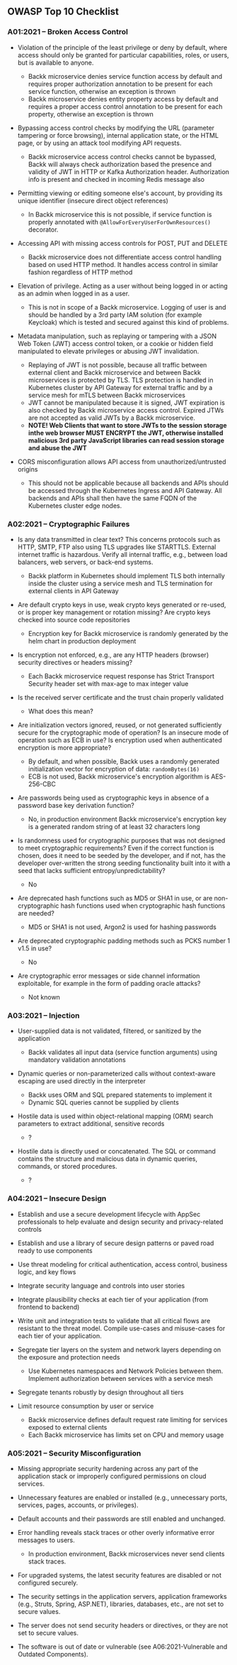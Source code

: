 ## OWASP Top 10 Checklist

### A01:2021 – Broken Access Control

 - Violation of the principle of the least privilege or deny by default, where access should only be granted for particular capabilities, roles, or users, but is available to anyone.
   - Backk microservice denies service function access by default and requires proper authorization annotation to be present for each service function, otherwise an exception is thrown
   - Backk microservice denies entity property access by default and requires a proper access control annotation to be present for each property, otherwise an exception is thrown

 - Bypassing access control checks by modifying the URL (parameter tampering or force browsing), internal application state, or the HTML page, or by using an attack tool modifying API requests.
   - Backk microservice access control checks cannot be bypassed, Backk will always check authorization based the presence and validity of JWT in HTTP or Kafka Authorization header. Authorization info is present and checked in incoming Redis message also

 - Permitting viewing or editing someone else's account, by providing its unique identifier (insecure direct object references)
   - In Backk microservice this is not possible, if service function is properly annotated with `@AllowForEveryUserForOwnResources()` decorator. 

 - Accessing API with missing access controls for POST, PUT and DELETE
   - Backk microservice does not differentiate access control handling based on used HTTP method. It handles access control in similar fashion regardless of HTTP method

 - Elevation of privilege. Acting as a user without being logged in or acting as an admin when logged in as a user.
   - This is not in scope of a Backk microservice. Logging of user is and should be handled by a 3rd party IAM solution (for example Keycloak) which is tested and secured against this kind of problems.

 - Metadata manipulation, such as replaying or tampering with a JSON Web Token (JWT) access control token, or a cookie or hidden field manipulated to elevate privileges or abusing JWT invalidation.
   - Replaying of JWT is not possible, because all traffic between external client and Backk microservice and between Backk microservices is protected by TLS. TLS protection is handled in Kubernetes cluster by API Gateway for external traffic and by a service mesh for mTLS between Backk microservices
   - JWT cannot be manipulated because it is signed, JWT expiration is also checked by Backk microservice access control. Expired JTWs are not accepted as valid JWTs by a Backk microservice.
   - **NOTE! Web Clients that want to store JWTs to the session storage inthe  web browser MUST ENCRYPT the JWT, otherwise installed malicious 3rd party JavaScript libraries can read session storage and abuse the JWT**
   
 - CORS misconfiguration allows API access from unauthorized/untrusted origins
   - This should not be applicable because all backends and APIs should be accessed through the Kubernetes Ingress and API Gateway. All backends and APIs shall then have the same FQDN of the Kubernetes cluster edge nodes.
   
### A02:2021 – Cryptographic Failures

 - Is any data transmitted in clear text? This concerns protocols such as HTTP, SMTP, FTP also using TLS upgrades like STARTTLS. External internet traffic is hazardous. Verify all internal traffic, e.g., between load balancers, web servers, or back-end systems.
   - Backk platform in Kubernetes should implement TLS both internally inside the cluster using a service mesh and TLS termination for external clients in API Gateway

 - Are default crypto keys in use, weak crypto keys generated or re-used, or is proper key management or rotation missing? Are crypto keys checked into source code repositories
   - Encryption key for Backk microservice is randomly generated by the helm chart in production deployment

 - Is encryption not enforced, e.g., are any HTTP headers (browser) security directives or headers missing?
   - Each Backk microservice request response has Strict Transport Security header set with max-age to max integer value

 - Is the received server certificate and the trust chain properly validated
   - What does this mean?

 - Are initialization vectors ignored, reused, or not generated sufficiently secure for the cryptographic mode of operation? Is an insecure mode of operation such as ECB in use? Is encryption used when authenticated encryption is more appropriate?
   - By default, and when possible, Backk uses a randomly generated initialization vector for encryption of data: `randomBytes(16)`
   - ECB is not used, Backk microservice's encryption algorithm is AES-256-CBC

 - Are passwords being used as cryptographic keys in absence of a password base key derivation function?
   - No, in production environment Backk microservice's encryption key is a generated random string of at least 32 characters long

 - Is randomness used for cryptographic purposes that was not designed to meet cryptographic requirements? Even if the correct function is chosen, does it need to be seeded by the developer, and if not, has the developer over-written the strong seeding functionality built into it with a seed that lacks sufficient entropy/unpredictability?
   - No

 - Are deprecated hash functions such as MD5 or SHA1 in use, or are non-cryptographic hash functions used when cryptographic hash functions are needed?
   - MD5 or SHA1 is not used, Argon2 is used for hashing passwords
 
 - Are deprecated cryptographic padding methods such as PCKS number 1 v1.5 in use?
   - No

 - Are cryptographic error messages or side channel information exploitable, for example in the form of padding oracle attacks?
   - Not known

### A03:2021 – Injection

 - User-supplied data is not validated, filtered, or sanitized by the application
   - Backk validates all input data (service function arguments) using mandatory validation annotations
   
 - Dynamic queries or non-parameterized calls without context-aware escaping are used directly in the interpreter
   - Backk uses ORM and SQL prepared statements to implement it
   - Dynamic SQL queries cannot be supplied by clients

 - Hostile data is used within object-relational mapping (ORM) search parameters to extract additional, sensitive records
   - ?

 - Hostile data is directly used or concatenated. The SQL or command contains the structure and malicious data in dynamic queries, commands, or stored procedures.
   - ?

### A04:2021 – Insecure Design

 - Establish and use a secure development lifecycle with AppSec professionals to help evaluate and design security and privacy-related controls

 - Establish and use a library of secure design patterns or paved road ready to use components

 - Use threat modeling for critical authentication, access control, business logic, and key flows

 - Integrate security language and controls into user stories

 - Integrate plausibility checks at each tier of your application (from frontend to backend)

 - Write unit and integration tests to validate that all critical flows are resistant to the threat model. Compile use-cases and misuse-cases for each tier of your application.

 - Segregate tier layers on the system and network layers depending on the exposure and protection needs
   - Use Kubernetes namespaces and Network Policies between them. Implement authorization between services with a service mesh

 - Segregate tenants robustly by design throughout all tiers

 - Limit resource consumption by user or service
   - Backk microservice defines default request rate limiting for services exposed to external clients
   - Each Backk microservice has limits set on CPU and memory usage

### A05:2021 – Security Misconfiguration
 
 - Missing appropriate security hardening across any part of the application stack or improperly configured permissions on cloud services.

 - Unnecessary features are enabled or installed (e.g., unnecessary ports, services, pages, accounts, or privileges).

 - Default accounts and their passwords are still enabled and unchanged.

 - Error handling reveals stack traces or other overly informative error messages to users.
   - In production environment, Backk microservices never send clients stack traces.

 - For upgraded systems, the latest security features are disabled or not configured securely.

 - The security settings in the application servers, application frameworks (e.g., Struts, Spring, ASP.NET), libraries, databases, etc., are not set to secure values.

 - The server does not send security headers or directives, or they are not set to secure values.

 - The software is out of date or vulnerable (see A06:2021-Vulnerable and Outdated Components).
